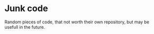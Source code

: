 
# Junk code

Random pieces of code, that not worth their own repository, but may be usefull in the future.
